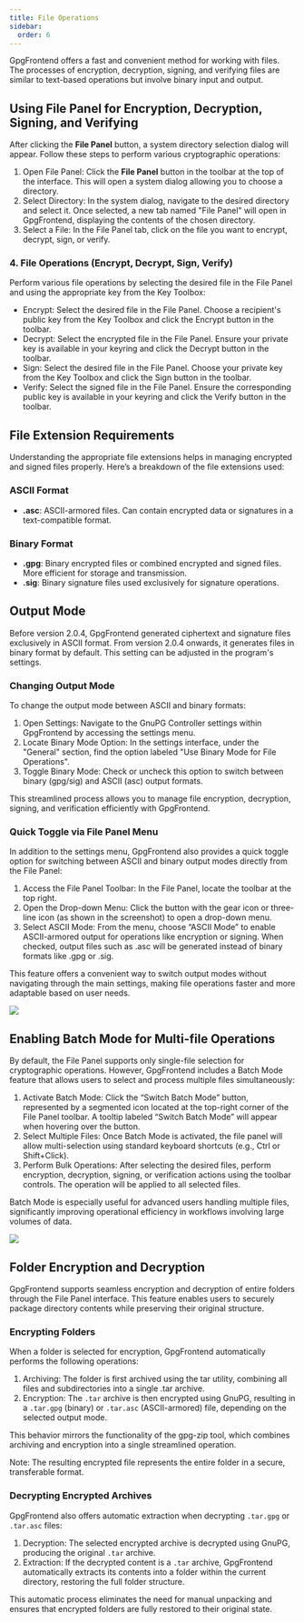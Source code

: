 ```yaml
---
title: File Operations
sidebar:
  order: 6
---
```


GpgFrontend offers a fast and convenient method for working with files. The
processes of encryption, decryption, signing, and verifying files are similar to
text-based operations but involve binary input and output.

## Using File Panel for Encryption, Decryption, Signing, and Verifying

After clicking the **File Panel** button, a system directory selection dialog
will appear. Follow these steps to perform various cryptographic operations:

1. Open File Panel: Click the **File Panel** button in the toolbar at the top of the interface. This will open a system dialog allowing you to choose a directory.
2. Select Directory: In the system dialog, navigate to the desired directory and select it. Once
  selected, a new tab named "File Panel" will open in GpgFrontend, displaying
  the contents of the chosen directory.
3. Select a File: In the File Panel tab, click on the file you want to encrypt, decrypt, sign,
  or verify.

### 4. File Operations (Encrypt, Decrypt, Sign, Verify)

Perform various file operations by selecting the desired file in the File Panel
and using the appropriate key from the Key Toolbox:

- Encrypt: Select the desired file in the File Panel. Choose a recipient's
  public key from the Key Toolbox and click the Encrypt button in the toolbar.
- Decrypt: Select the encrypted file in the File Panel. Ensure your private key
  is available in your keyring and click the Decrypt button in the toolbar.
- Sign: Select the desired file in the File Panel. Choose your private key from
  the Key Toolbox and click the Sign button in the toolbar.
- Verify: Select the signed file in the File Panel. Ensure the corresponding
  public key is available in your keyring and click the Verify button in the
  toolbar.

## File Extension Requirements

Understanding the appropriate file extensions helps in managing encrypted and
signed files properly. Here’s a breakdown of the file extensions used:

### ASCII Format
- **.asc**: ASCII-armored files. Can contain encrypted data or signatures in a
  text-compatible format.

### Binary Format
- **.gpg**: Binary encrypted files or combined encrypted and signed files. More
  efficient for storage and transmission.
- **.sig**: Binary signature files used exclusively for signature operations.

## Output Mode

Before version 2.0.4, GpgFrontend generated ciphertext and signature files
exclusively in ASCII format. From version 2.0.4 onwards, it generates files in
binary format by default. This setting can be adjusted in the program's
settings.

### Changing Output Mode

To change the output mode between ASCII and binary formats:

1. Open Settings: Navigate to the GnuPG Controller settings within GpgFrontend by accessing
     the settings menu.
2. Locate Binary Mode Option: In the settings interface, under the "General" section, find the option
     labeled "Use Binary Mode for File Operations".
3. Toggle Binary Mode: Check or uncheck this option to switch between binary (gpg/sig) and ASCII
     (asc) output formats.

This streamlined process allows you to manage file encryption, decryption,
signing, and verification efficiently with GpgFrontend.

### Quick Toggle via File Panel Menu

In addition to the settings menu, GpgFrontend also provides a quick toggle
option for switching between ASCII and binary output modes directly from the
File Panel:

1. Access the File Panel Toolbar: In the File Panel, locate the toolbar at the
   top right.
2. Open the Drop-down Menu: Click the button with the gear icon or three-line
   icon (as shown in the screenshot) to open a drop-down menu.
3. Select ASCII Mode: From the menu, choose “ASCII Mode” to enable ASCII-armored
   output for operations like encryption or signing. When checked, output files
   such as .asc will be generated instead of binary formats like .gpg or .sig.

This feature offers a convenient way to switch output modes without navigating
through the main settings, making file operations faster and more adaptable
based on user needs.

![](https://image.cdn.bktus.com/i/2025/04/09/ea2c8b52-2a49-ee18-5897-5cf3d72115a5.webp)

## Enabling Batch Mode for Multi-file Operations

By default, the File Panel supports only single-file selection for cryptographic
operations. However, GpgFrontend includes a Batch Mode feature that allows users
to select and process multiple files simultaneously:

1. Activate Batch Mode: Click the “Switch Batch Mode” button, represented by a
   segmented icon located at the top-right corner of the File Panel toolbar. A
   tooltip labeled “Switch Batch Mode” will appear when hovering over the
   button.
2. Select Multiple Files: Once Batch Mode is activated, the file panel will
   allow multi-selection using standard keyboard shortcuts (e.g., Ctrl or
   Shift+Click).
3. Perform Bulk Operations: After selecting the desired files, perform
   encryption, decryption, signing, or verification actions using the toolbar
   controls. The operation will be applied to all selected files.

Batch Mode is especially useful for advanced users handling multiple files,
significantly improving operational efficiency in workflows involving large
volumes of data.

![](https://image.cdn.bktus.com/i/2025/04/09/24a8b950-ff08-2133-0ee2-5003095f1ff7.webp)

## Folder Encryption and Decryption

GpgFrontend supports seamless encryption and decryption of entire folders
through the File Panel interface. This feature enables users to securely package
directory contents while preserving their original structure.

### Encrypting Folders

When a folder is selected for encryption, GpgFrontend automatically performs the
following operations:
1. Archiving: The folder is first archived using the tar utility, combining all
   files and subdirectories into a single .tar archive.
2. Encryption: The `.tar` archive is then encrypted using GnuPG, resulting in a
   `.tar.gpg` (binary) or `.tar.asc` (ASCII-armored) file, depending on the
   selected output mode.

This behavior mirrors the functionality of the gpg-zip tool, which combines
archiving and encryption into a single streamlined operation.

Note: The resulting encrypted file represents the entire folder in a secure,
transferable format.

### Decrypting Encrypted Archives

GpgFrontend also offers automatic extraction when decrypting `.tar.gpg` or
`.tar.asc` files:
1. Decryption: The selected encrypted archive is decrypted using GnuPG,
   producing the original `.tar` archive.
2. Extraction: If the decrypted content is a `.tar` archive, GpgFrontend
   automatically extracts its contents into a folder within the current
   directory, restoring the full folder structure.

This automatic process eliminates the need for manual unpacking and ensures that
encrypted folders are fully restored to their original state.
